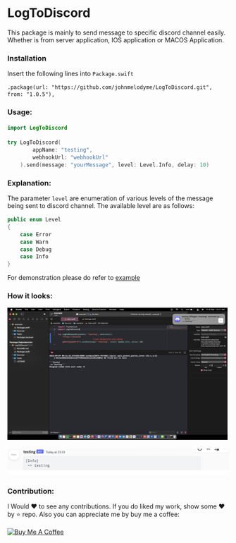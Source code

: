 # LogToDiscord

This package is mainly to send message to specific discord channel easily. Whether is from
server application, IOS application or MACOS Application.

### Installation

Insert the following lines into `Package.swift`

```
.package(url: "https://github.com/johnmelodyme/LogToDiscord.git", from: "1.0.5"),
```

### Usage:

```swift
import LogToDiscord

try LogToDiscord(
        appName: "testing",
        webhookUrl: "webhookUrl"
    ).send(message: "yourMessage", level: Level.Info, delay: 10)
```

### Explanation:

The parameter `level` are enumeration of various levels of the message being sent to discord
channel. The available level are as follows:

```swift
public enum Level
{
    case Error
    case Warn
    case Debug
    case Info
}
```

For demonstration please do refer to [example](https://github.com/johnmelodyme/LogToDiscord/blob/main/example/Sources/example/main.swift)

### How it looks:

<img src="./assets/xcode.png" width="500" height="300">
</br>
</br>
<img src="./assets/discord.png">

</br>

### Contribution:

I Would ❤️ to see any contributions. If you do liked my work, show some ❤️ by ⭐ repo.
Also you can appreciate me by buy me a coffee:
</br>
</br>
<a href="https://www.buymeacoffee.com/johnmelodymel" target="_blank"><img src="https://cdn.buymeacoffee.com/buttons/v2/default-yellow.png" alt="Buy Me A Coffee"  width="300" height="80" ></a>
